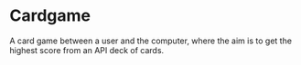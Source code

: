 # Cardgame

A card game between a user and the computer, where the aim is to get the highest score from an API deck of cards.
